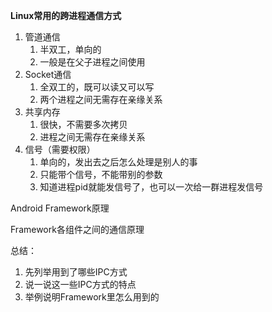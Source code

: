 **Linux常用的跨进程通信方式**

1. 管道通信
   1. 半双工，单向的
   2. 一般是在父子进程之间使用
2. Socket通信
   1. 全双工的，既可以读又可以写
   2. 两个进程之间无需存在亲缘关系
3. 共享内存
   1. 很快，不需要多次拷贝
   2. 进程之间无需存在亲缘关系
4. 信号（需要权限）
   1. 单向的，发出去之后怎么处理是别人的事
   2. 只能带个信号，不能带别的参数
   3. 知道进程pid就能发信号了，也可以一次给一群进程发信号

Android Framework原理

Framework各组件之间的通信原理

总结：

1. 先列举用到了哪些IPC方式
2. 说一说这一些IPC方式的特点
3. 举例说明Framework里怎么用到的
